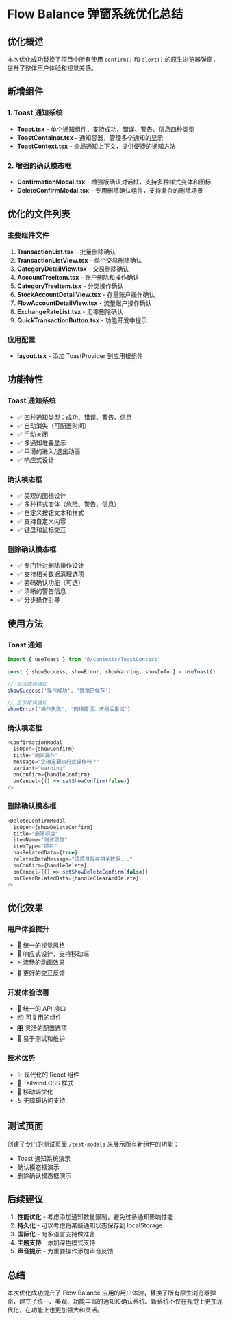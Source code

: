 # Flow Balance 弹窗系统优化总结

## 优化概述

本次优化成功替换了项目中所有使用 `confirm()` 和 `alert()` 的原生浏览器弹窗，提升了整体用户体验和视觉美感。

## 新增组件

### 1. Toast 通知系统
- **Toast.tsx** - 单个通知组件，支持成功、错误、警告、信息四种类型
- **ToastContainer.tsx** - 通知容器，管理多个通知的显示
- **ToastContext.tsx** - 全局通知上下文，提供便捷的通知方法

### 2. 增强的确认模态框
- **ConfirmationModal.tsx** - 增强版确认对话框，支持多种样式变体和图标
- **DeleteConfirmModal.tsx** - 专用删除确认组件，支持复杂的删除场景

## 优化的文件列表

### 主要组件文件
1. **TransactionList.tsx** - 批量删除确认
2. **TransactionListView.tsx** - 单个交易删除确认
3. **CategoryDetailView.tsx** - 交易删除确认
4. **AccountTreeItem.tsx** - 账户删除和操作确认
5. **CategoryTreeItem.tsx** - 分类操作确认
6. **StockAccountDetailView.tsx** - 存量账户操作确认
7. **FlowAccountDetailView.tsx** - 流量账户操作确认
8. **ExchangeRateList.tsx** - 汇率删除确认
9. **QuickTransactionButton.tsx** - 功能开发中提示

### 应用配置
- **layout.tsx** - 添加 ToastProvider 到应用根组件

## 功能特性

### Toast 通知系统
- ✅ 四种通知类型：成功、错误、警告、信息
- ✅ 自动消失（可配置时间）
- ✅ 手动关闭
- ✅ 多通知堆叠显示
- ✅ 平滑的进入/退出动画
- ✅ 响应式设计

### 确认模态框
- ✅ 美观的图标设计
- ✅ 多种样式变体（危险、警告、信息）
- ✅ 自定义按钮文本和样式
- ✅ 支持自定义内容
- ✅ 键盘和鼠标交互

### 删除确认模态框
- ✅ 专门针对删除操作设计
- ✅ 支持相关数据清理选项
- ✅ 密码确认功能（可选）
- ✅ 清晰的警告信息
- ✅ 分步操作引导

## 使用方法

### Toast 通知
```typescript
import { useToast } from '@/contexts/ToastContext'

const { showSuccess, showError, showWarning, showInfo } = useToast()

// 显示成功通知
showSuccess('操作成功', '数据已保存')

// 显示错误通知
showError('操作失败', '网络错误，请稍后重试')
```

### 确认模态框
```typescript
<ConfirmationModal
  isOpen={showConfirm}
  title="确认操作"
  message="您确定要执行此操作吗？"
  variant="warning"
  onConfirm={handleConfirm}
  onCancel={() => setShowConfirm(false)}
/>
```

### 删除确认模态框
```typescript
<DeleteConfirmModal
  isOpen={showDeleteConfirm}
  title="删除项目"
  itemName="测试项目"
  itemType="项目"
  hasRelatedData={true}
  relatedDataMessage="该项目存在相关数据..."
  onConfirm={handleDelete}
  onCancel={() => setShowDeleteConfirm(false)}
  onClearRelatedData={handleClearAndDelete}
/>
```

## 优化效果

### 用户体验提升
- 🎨 统一的视觉风格
- 📱 响应式设计，支持移动端
- ⚡ 流畅的动画效果
- 🎯 更好的交互反馈

### 开发体验改善
- 🔧 统一的 API 接口
- 📦 可复用的组件
- 🎛️ 灵活的配置选项
- 🧪 易于测试和维护

### 技术优势
- ✨ 现代化的 React 组件
- 🎨 Tailwind CSS 样式
- 📱 移动端优化
- ♿ 无障碍访问支持

## 测试页面

创建了专门的测试页面 `/test-modals` 来展示所有新组件的功能：
- Toast 通知系统演示
- 确认模态框演示
- 删除确认模态框演示

## 后续建议

1. **性能优化** - 考虑添加通知数量限制，避免过多通知影响性能
2. **持久化** - 可以考虑将某些通知状态保存到 localStorage
3. **国际化** - 为多语言支持做准备
4. **主题支持** - 添加深色模式支持
5. **声音提示** - 为重要操作添加声音反馈

## 总结

本次优化成功提升了 Flow Balance 应用的用户体验，替换了所有原生浏览器弹窗，建立了统一、美观、功能丰富的通知和确认系统。新系统不仅在视觉上更加现代化，在功能上也更加强大和灵活。
